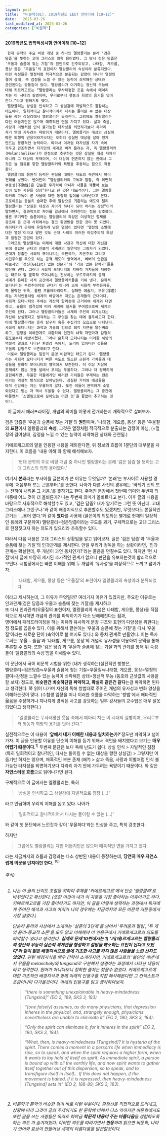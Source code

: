 ```yaml
---
layout: post
title:  "비문학(01), 2019학년도 LEET 언어이해 [10~12]"
date:   2025-03-26
last_modified_at: 2025-03-26
categories: ["비문학"]
---
```


**2019학년도 법학적성시험 언어이해 [10~12]**

<pre>
<code>&nbsp;현대 문학의 주요 비평 개념 중 하나인 멜랑콜리는 본래 ‘검은
담즙’을 뜻하는 고대 그리스의 의학 용어였다. 그 당시 검은 담즙은
‘우울과 슬픔에 젖는 기질’의 원인으로 간주되었고, 나태함, 게으름,
몽상 등은 ‘우울질’의 표현이자 멜랑콜리의 속성이라 분류되었다.
이런 속성들은 열정처럼 적극적으로 분출되는 감정이 아니라 열정의
결여 상태, 즉 감정을 느낄 수 있는 능력이 쇠락해진 상태와
관련된다는 공통점이 있다. 멜랑콜리가 야기하는 정신적 무능에
대해 키르케고르는 “멜랑콜리는 무사태평한 웃음 속에서 메아리
치는 이 시대의 질병이며, 우리로부터 행동과 희망의 용기를 앗아
간다.”라고 평하기도 했다.
&nbsp;멜랑콜리는 상실을 인식하고 그 상실감에 자발적으로 침잠하는
태도이다. 일회적이고 찰나적이어서 다시는 돌이킬 수 없는 대상
들을 향한 상실감에서 멜랑콜리는 유래한다. 그럼에도 멜랑콜리는
다만 어둡지만은 않으며 매혹적인 면을 가지고 있다. 삶과 죽음,
사랑과 이별처럼 인식 불가능한 타자성을 외면하기보다 차라리
자기 안에 가두려는 욕망이기 때문이다. 멜랑콜리는 대상의 상실에
따른 퇴행적 반응이라기보다는 오히려 상실된 대상을 살아 있게
만드는 몽환적인 능력이다. 따라서 이처럼 타자성을 자기 속에
가두고 관조하면서 자기만의 세계로 빠져 들려는 자, 즉 멜랑콜리커
(Melancholiker)가 진정으로 추구하는 것은 상실된 대상 자체가
아니라 그 대상의 부재이며, 이 대상이 현존하지 않는 한에서 그
것은 늘 점유를 향한 멜랑콜리커의 욕망을 추동하는 힘으로 작용
한다.
&nbsp;멜랑콜리의 몽환적 능력은 현실을 대하는 태도의 측면에서 여러
견해를 낳았다. 벤야민이 “멜랑콜리커의 고독과 침잠, 즉 외면적
부동성(不動性)은 단순한 무기력이 아니라 사물을 꿰뚫어 보는
깊이 있는 사유를 상징”한다고 한 것은 대표적이다. 그는 멜랑콜
리커의 고독이 곧 사물에 대한 통찰의 깊이를 나타낸다고 본다.
프로이트는 충분히 슬퍼한 후에 일상으로 귀환하는 애도와 달리
멜랑콜리는 “상실한 대상과 자아가 하나가 되어 버리는 감정”이라
말하면서, 결과적으로 자아를 일상에서 격리한다는 점을 강조했다.
물론 무기력한 슬픔이라는 멜랑콜리의 특성은 이성적인 절제를
강조해 온 근대 사회에서는 결코 환영받을 만한 것이 못 되었다.
하이데거가 근대에 유일하게 남은 열정이 있다면 ‘열정의 소멸에
대한 열정’이라고 말한 것도 근대 사회의 이러한 이성주의적 특성
과 밀접한 관련이 있다.
&nbsp;그러므로 멜랑콜리는 미래에 대한 낙관과 혁신에 대한 자신감
위에 설립된 근대의 진보적 세계관의 필연적인 그림자가 되었다.
근대가 창출한 사회적 모더니티는 국민국가, 자본주의 그리고
시민주의를 축으로 하는 공적 제도의 영역에서, 베버의 언급을
따르자면 ‘정신(Geist) 없는 전문가’와 ‘가슴 없는 향락가’들을
양산해 낸다. 그러나 사회적 모더니티의 지배적 가치들에 저항하
는 태도라 할 문화적 모더니티는 진보하는 부르주아지의 공적
세계가 은폐한 사적 공간에서 멜랑콜리커들을 키워 낸다. 문화적
모더니티는 부르주아지의 근대가 아니라 소위 사회적 부적응자들,
즉 몰락한 귀족, 룸펜 프롤레타리아트, 실패한 예술가, 부유(浮遊)
하는 지식인들처럼 세계의 바깥에서 떠도는 존재들의 근대이다.
사회적 모더니티의 주체는 계산적 합리성에 근거하여 세계와 대면
하고, 규율의 엄격성에 따라 세계에 질서를 부여함으로써 세계의
주인이 된다. 그러나 멜랑콜리커들은 세계의 주인이 되기보다는
자신이 상실했다고 생각하는 그 무엇을 찾는 데에 몰두하고자 한다.
이에 멜랑콜리커는 흔히 탐구자 혹은 수집가의 모습으로 나타난다.
사회적 모더니티는 과학과 기술의 힘으로 외적 자연을 탈신비화
하고, 열정을 이해관계로 치환하여 인간의 내적 자연마저 감정의
횡포로부터 해방시켰다. 그러나 문화적 모더니티는 이러한 해방의
역설적 결과로 나타난 환멸감 속에서, 도리어 잃어버린 것들을
우울의 감정으로 보존하려고 한다.
&nbsp;이로써 멜랑콜리는 일종의 문명 비판적인 태도가 된다. 멜랑콜
리는 사회적 모더니티가 빠른 속도로 일소한 근원적 가치들과 대
상들을 문화적 모더니티의 영역에서 보존한다. 더 이상 지상에
존재하지 않는 것들 앞에서 우리는 우울하다. 그러나 더 정확하게
표현하자면, 우울한 자들에게만 이러한 가치들은 부재하는 현존
이라는 역설적 방식으로 살아남는다. 상실된 가치와 대상들을
아직 신앙하는 자는 우울하지 않다. 또한 이들이 완벽하게 소멸
되었다고 믿는 자 역시 우울할 수 없다. 멜랑콜리커는 그 중간에
머물면서 ‘소멸됨으로써 살아있는 어떤 것’을 끝없이 추구하는 것
이다.</code> 
</pre>

&nbsp; 이 글에서 패러프라이징, 개념의 의미를 어떻게 전개하는지 개략적으로 살펴보자.<br>


검은 담즙은 '우울과 슬픔에 젖는 기질'의 **원인**이며, '나태함, 게으름, 몽상' 등은 '우울질의 **표현**이자
멜랑콜리의 **속성**, 그것은 열정처럼 적극적으로 분출되는 감정이 아님,
(=열정의 결여상태, 감정을 느낄 수 있는 능력이 쇠락해진 상태와 관련됨.)<br>

키에르케고르의 말을 인용한 내용을 제외한다면, 위 정보의 흐름이 1문단의 대부분을 차지한다. 이 흐름을 '내용 이해'와 함께 해석해보자.<br>

> '현대 문학의 주요 비평 개념 중 하나인 멜랑콜리는 본래 ‘검은 담즙’을 뜻하는 고대 그리스의 의학 용어였다.'

여기서 **본래**라는 부사어를 글쓴이가 쓴 이유는 무엇일까? 
'본래'는 부사어로 사용할 경우에 '처음부터 또는 근본부터.'를 뜻한다. 나아가 다른 사전의 경우에는 '바뀌기 전의 또는 전하여 내려온 그 처음.'를 뜻하기도 한다. 주어진 문장에서 첫번째 의미와 두번째 의미중에 어느 것이 더 올바른가? 나는 두번째 의미가 올바르다고 본다. 이후 글의 내용을 바탕으로 사후적으로 해석할수도 있고, '검은 담즙? 내가 알기로는 그런 뜻 아닌데. 고대 그리스에나 그랬구나.'와 같이 배경지식으로 추론할수도 있겠지만, 무엇보다도 본질적인 근거는 '...용어 였다.'와 같이 **였다**를 사용해 (글쓴이의 의도와는 별개로 현재의 일상적인 용례와 구분하여) 멜랑콜리=검은담즙이라는 구도를 과거, 구체적으로는 고대 그리스로 한정짓고자 하는 의도가 있으리라 추측할수 있다.<br>

따라서 다음 내용은 고대 그리스의 상황임을 알고 읽어보자. 글은 '검은 담즙'과 '우울과 슬픔에 젖는 기질'의 인과관계를 제시한다. 만일 우리가 정독을 하는 상황이라면, '인과관계는 확실한데, 두 개념이 과연 동치인가?'라는 물음을 던질수도 있다. 하지만 '현 시점'에서 글에 마땅히 제시된 추가적인 관계가 없으니 판단을 유보하는것이 합리적으로 보인다. 시험장에서는 빠른 이해를 위해 두 개념의 '유사성'을 피상적으로 느끼고 넘어가자.<br>

> '나태함, 게으름, 몽상 등은 ‘우울질’의 표현이자 멜랑콜리의 속성이라 분류되었다.'

이라고 제시하는데, 그 이유가 무엇일까? 여러가지 이유가 있겠지만, 주요한 이유로는 인과관계(검은 담즙과 우울과 슬픔에 젖는 기질)를 제시하고<br>
또 다시 인과관계(우울질의 표현이자, 멜랑콜리의 속성은 나태함, 게으름, 몽상)을 직접적으로 제시하면 개념의 관계를 파악하기가 다소 난해해진다는 점과, <br>
영어에서 패러프라이징을 하는 이유와 유사하게 문장 구조와 표현의 다양성을 위한다는 점 정도를 꼽을수 있다. 이를 위해서 글쓴이는 ‘우울과 슬픔에 젖는 기질’을 다시 ‘우울질’이라는 새로운 단어 (축약어로 볼 여지도 있다.) 와 동치 관계로 만들었다. 이는 독자로써는 ‘우울… 슬픔’과 ‘나태함, 게으름, 몽상’의 개념적 유사성을 이용하여 문맥을 통해 추론할 수 있다. 또한 ‘검은 담즙’과 ‘우울과 슬픔에 젖는 기질’과의 관계를 통해 위 속성들이 ‘멜랑콜리의 속성’임을 이해할수 있다.

이 문단에서 국어 비문학 시험을 위한 (내가 생각하는)실전적인 방향은,<br>
멜랑콜리=검은담즙≒우울과 슬픔에 젖는 기질=우울질≒나태함, 게으름, 몽상=열정의 결여=감정을 느낄수 있는 능력이 쇠락해진 상태=정신적 무능 (등호와 근삿값의 사용을 잘 보자)
정도로, **비슷한건 비슷하단걸 파악하고, 확실히 같은건 같다**는걸 파악하면 된다고 생각한다. 쭉 읽어 나가며 자신의 독해 방법대로 주어진 개념의 유사성과 변화 양상을 이해하는것이 맞다. (수험생 입장을 떠나 이러한 흐름을 파악하는 '방법'에서 배타적인 옳음을 주장하거나 지나치게 경직된 사고를 강요하는 일부 강사들의 교수법은 매우 잘못되었다고 생각한다.)

> "멜랑콜리는 무사태평한 웃음 속에서 메아리
치는 이 시대의 질병이며, 우리로부터 행동과 희망의 용기를 앗아
간다."

실전적으로는 이 내용이 '**앞에서 내가 이해한 내용과 일치하는가?**'정도만 파악하고 넘어가자.
이 글을 인용할 이유를 단순히 이해를 돕기 위해서 격언을 배치했다고 보기는 **매우 어렵기 떄문이다.**<sup>1)</sup>
 두번째 문단은 보다 독해 난도가 쉽다. 상실 인식 > 자발적인 침잠 (특히 일회적이고 찰나적인, 다시는 돌이킬 수 없는 대상을 향한 상실감) > 그렇지만 어둡기만 하지는 않으며, 매혹적인 부분 존재 (왜?) > 삶과 죽음, 사랑과 이별처럼 인식 불가능한 타자성을 외면하기보다 차라리 자기 안에 가두려는 욕망이기 때문이다. 와 같은 **자연스러운 흐름**으로 읽어나가면 된다.

구체적으로 이 글에서는 멜랑콜리는, 특히 
> '상실을 인식하고 그 상실감에 자발적으로 침잠 (...)'

라고 언급하며 우리의 이해를 돕고 있다. 나아가 
> '일회적이고 찰나적이어서 다시는 돌이킬 수 없는 (...)'

와 같이 첫 문단에서 느낀것과 같이 '우울하다'라는 인상을 주고, 특히 강조한다.

하지만 

> 그럼에도 멜랑콜리는 다만 어둡지만은 않으며 매혹적인 면을 가지고 있다.

라는 지금까지의 흐름과 감정과는 다소 상반된 내용이 등장하는데, **당연히 매우 자연스럽게 의문을 던져야만 한다.** <sup>10)</sup> 

<h6>
주석) <br><br>
  
  1)  나는 이 글의 난이도 조절을 위하여 주제를 '키에르케고르'에서 단순 '멜랑콜리'로 바꾸었다고 확신한다. (또한 이것이 내가 이 지문을        가장 좋아하는 이유이기도 하다. 키에르케고르를 가장 좋아하기도 하지만, 이 글을 이렇게 생략하는 과정에서 독자에게 주어진 해석과         사고의 여지가 나의 경우에는 지금까지의 모든 비문학 지문중에서 가장 넓었다.)<br>

      단순히 윤리와 사상에서 소개하는 '실존의 3단계'를 넘어서 '두려움과 떨림', '두 개의 윤리-종교적 소론'을 모두 읽고 이해해야
      이 인용구에서 키에르케고르의 의도를 파악할수 있다고 생각한다.
      **실제로 문제 10번에서는 1) '키(에)르케고르는 멜랑콜리의 정신적 무능이 실존적 세계관을 형성하고
      절망을 해소하는 요인이 된다고 보았다'와 같이 얕은 배경지식으로
      글에 기초한 사고를 하지 않은 사람들을 노린 선지도 있었다.**
      관련 배경지식을 매우 간략히 소개하자면, 키에르케고르의 '불안의 개념'에서 우울을
      melancholy와 tungsind로 구분해서 설명하는 과정에서 나타난 내용이라고 생각한다.
      원어가 아니다보니 정확한 출처는 찾을수 없었다. 키에르케고르에 대한 기초적인 배경지식과 함께 아래의 인용구를
      직접 해석해본다면 그 컨텍스트가 조금이나마 다가올것이다. 아래의 인용구를 읽고 생각하여보자. <br>

      > “there is something unexplainable in heavy-mindedness [Tungsind]” (EO 2, 189; SKS 3, 183)

      > “[one falsely] assumes, as do many physicians, that depression inheres in the physical, and, strangely enough,   physicians nevertheless are unable to eliminate it” (EO 2, 190; SKS 3, 184).

      > “Only the spirit can eliminate it, for it inheres in the spirit” (EO 2, 190; SKS 3, 184).

      > “What, then, is heavy-mindedness [Tungsind]? It is hysteria of the spirit. There comes a moment in a person’s life when immediacy is ripe, so to speak, and when the spirit requires a higher form, when it wants to lay hold of itself as spirit. As immediate spirit, a person is bound up with all the earthly life, and now spirit wants to gather itself together out of this dispersion, so to speak, and to transfigure itself in itself… If this does not happen, if the movement is halted, if it is repressed, then heavy-mindedness [Tungsind] sets in” (EO 2, 188-89; SKS 3, 183).
<br>


  2) 비문학과 문학의 비슷한 점이 바로 이런 부분이다. 감정선을 직접적으로 드러내고, 상황에 따라 그것이 글의 주제이기도 한 문학에            비해서 다소 약하지만 비문학에서도 또한 글을 쓰는 사람들은 독자로 하여금 **학문적 내용이 주는 아름다움**을 경험하도록 하는 의도      가 숨겨져있다. 이러한 의도를 따라가면서 **반응**하며 읽으면 비문학, 나아가 언어와 표상이 만들어낸 세계의 아름다움을 발견할것이다.<br>



